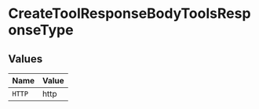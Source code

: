 # CreateToolResponseBodyToolsResponseType


## Values

| Name   | Value  |
| ------ | ------ |
| `HTTP` | http   |